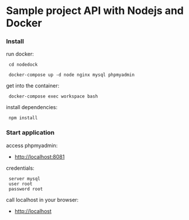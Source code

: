 # Sample project API with Nodejs and Docker
### Install

run docker:
```
 cd nodedock
```
```
 docker-compose up -d node nginx mysql phpmyadmin
```
get into the container:
```
 docker-compose exec workspace bash
```
install dependencies:
```
 npm install
```


### Start application

access phpmyadmin:
- [http://localhost:8081](http://localhost:8081)

credentials:
```
 server mysql
 user root
 password root
```

call localhost in your browser:
- [http://localhost](http://localhost/)